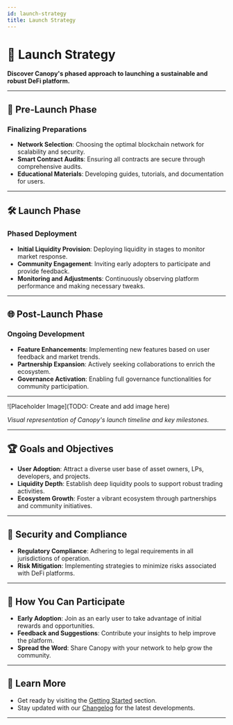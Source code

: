 ```yaml
---
id: launch-strategy
title: Launch Strategy
---
```


# 🚀 Launch Strategy

**Discover Canopy's phased approach to launching a sustainable and robust DeFi platform.**

---

## 📅 **Pre-Launch Phase**

### **Finalizing Preparations**

- **Network Selection**: Choosing the optimal blockchain network for scalability and security.
- **Smart Contract Audits**: Ensuring all contracts are secure through comprehensive audits.
- **Educational Materials**: Developing guides, tutorials, and documentation for users.

---

## 🛠️ **Launch Phase**

### **Phased Deployment**

- **Initial Liquidity Provision**: Deploying liquidity in stages to monitor market response.
- **Community Engagement**: Inviting early adopters to participate and provide feedback.
- **Monitoring and Adjustments**: Continuously observing platform performance and making necessary tweaks.

---

## 🌐 **Post-Launch Phase**

### **Ongoing Development**

- **Feature Enhancements**: Implementing new features based on user feedback and market trends.
- **Partnership Expansion**: Actively seeking collaborations to enrich the ecosystem.
- **Governance Activation**: Enabling full governance functionalities for community participation.

---

![Placeholder Image](TODO: Create and add image here)

*Visual representation of Canopy's launch timeline and key milestones.*

---

## 🏆 **Goals and Objectives**

- **User Adoption**: Attract a diverse user base of asset owners, LPs, developers, and projects.
- **Liquidity Depth**: Establish deep liquidity pools to support robust trading activities.
- **Ecosystem Growth**: Foster a vibrant ecosystem through partnerships and community initiatives.

---

## 🔐 **Security and Compliance**

- **Regulatory Compliance**: Adhering to legal requirements in all jurisdictions of operation.
- **Risk Mitigation**: Implementing strategies to minimize risks associated with DeFi platforms.

---

## 🤝 **How You Can Participate**

- **Early Adoption**: Join as an early user to take advantage of initial rewards and opportunities.
- **Feedback and Suggestions**: Contribute your insights to help improve the platform.
- **Spread the Word**: Share Canopy with your network to help grow the community.

---

## 📖 **Learn More**

- Get ready by visiting the [Getting Started](../getting-started/for-liquidity-providers) section.
- Stay updated with our [Changelog](../changelog-and-ongoing-compliance/changelog) for the latest developments.

---
